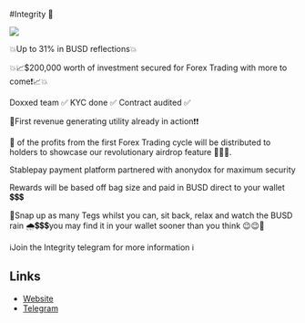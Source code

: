#Integrity 🔷

[![](https://files.catbox.moe/919r9b.jpg)](https://files.catbox.moe/e0n3gi.mp4)

💥Up to 31% in BUSD reflections💥

💥📈$200,000 worth of investment secured for Forex Trading with more to come❗️📈💥

Doxxed team ✅
KYC done ✅
Contract audited ✅

🚀First revenue generating utility already in action❗️❗️

💯 of the profits from the first Forex Trading cycle will be distributed to holders to showcase our revolutionary airdrop feature 🤯🤯🤯. 

Stablepay payment platform partnered with anonydox for maximum security

Rewards will be based off bag size and paid in BUSD direct to your wallet 💲💲💲

🚀Snap up as many Tegs whilst you can, sit back, relax and watch the BUSD rain 🌧💲💲💲you may find it in your wallet sooner than you think 😉😉🤑

ℹ️Join the Integrity telegram for more information ℹ️

## Links

- [Website](https://integritycoin.co.uk/)
- [Telegram](https://t.me/integritycoin)